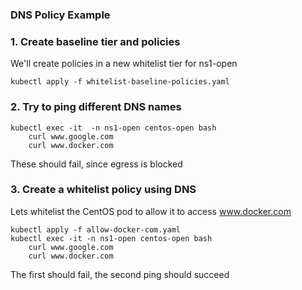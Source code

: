 ### DNS Policy Example

### 1. Create baseline tier and policies

We'll create policies in a new whitelist tier for ns1-open

```
kubectl apply -f whitelist-baseline-policies.yaml
```


### 2. Try to ping different DNS names

```
kubectl exec -it  -n ns1-open centos-open bash
	curl www.google.com
	curl www.docker.com
```

These should fail, since egress is blocked

### 3. Create a whitelist policy using DNS

Lets whitelist the CentOS pod to allow it to access www.docker.com

```
kubectl apply -f allow-docker-com.yaml
kubectl exec -it -n ns1-open centos-open bash
	curl www.google.com
	curl www.docker.com
```

The first should fail, the second ping should succeed

